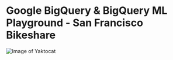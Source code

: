 # Google BigQuery & BigQuery ML Playground - San Francisco Bikeshare
![Image of Yaktocat](https://github.com/chenliny/SF_Bikeshare_BigQuery/blob/master/Bikeshare_pickup_events.png)


